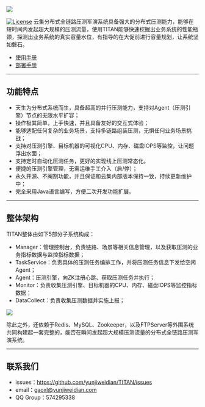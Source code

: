 ![](http://dl.iteye.com/upload/picture/pic/137631/7a0f9e40-51e7-36c8-80a5-f947acf80aae.png)

[![License](https://img.shields.io/badge/license-GPL--3.0-blue.svg)](http://www.gnu.org/licenses/gpl-3.0.en.html) 
云集分布式全链路压测军演系统具备强大的分布式压测能力，能够在短时间内发起超大规模的压测流量，使用TITAN能够快速挖掘出业务系统的性能瓶颈，探测出业务系统的真实容量水位，有指导的在大促前进行容量规划，让系统坚如磐石。

- [使用手册](https://)<br>
- [部署手册](https://)<br>

----------

## 功能特点

- 天生为分布式系统而生，具备超高的并行压测能力，支持对Agent（压测引擎）节点的无限水平扩容；
- 操作极其简单，上手快速，并且具备友好的交互式体验；
- 能够适配任何复杂的业务场景，支持多链路组装压测，无惧任何业务场景挑战；
- 支持对压测引擎、目标机器的可视化CPU、内存、磁盘IOPS等监控，让问题浮出水面；
- 支持定时自动化压测任务，更好的实现线上压测常态化。
- 便捷的压测引擎管理，无需运维手工介入（启/停）；
- 永久开源、不阉割功能，并且保证和云集内部版本保持一致，持续更新维护中；
- 完全采用Java语言编写，方便二次开发功能扩展。

----------

## 整体架构
TITAN整体由如下5部分子系统构成：
- Manager：管理控制台，负责链路、场景等相关信息管理，以及获取压测的业务指标数据与监控指标数据；
- TaskService：负责具体的压测任务编排工作，并将压测任务信息下发给空闲Agent；
- Agent：压测引擎，向ZK注册心跳、获取压测任务并执行；
- Monitor：负责收集压测引擎、目标机器的CPU、内存、磁盘IOPS等监控指标数据；
- DataCollect：负责收集压测数据并实施上报；

![](http://dl.iteye.com/upload/picture/pic/137639/7880c09c-3490-3358-a4e4-dab919854624.jpg)

除此之外，还依赖于Redis、MySQL、Zookeeper，以及FTPServer等外围系统共同构建起一套完整的，能否在瞬间发起超大规模压测流量的分布式全链路压测军演系统。

----------
 
 ## 联系我们
 
- issues：https://github.com/yunjiweidian/TITAN/issues
- email：gaoxl@yunjiweidian.com
- QQ Group：574295338
